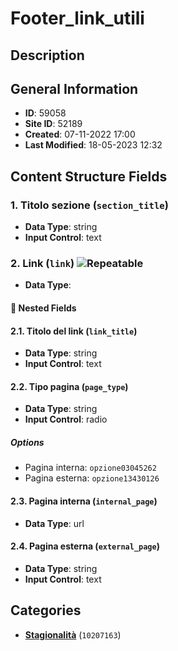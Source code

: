# Footer_link_utili

## Description

## General Information
- **ID**: 59058
- **Site ID**: 52189
- **Created**: 07-11-2022 17:00
- **Last Modified**: 18-05-2023 12:32

## Content Structure Fields
### 1. Titolo sezione (`section_title`) 
- **Data Type**: string
- **Input Control**: text

### 2. Link (`link`) ![Repeatable](https://img.shields.io/badge/🔄Repeatable-blue.svg)
- **Data Type**: 
#### 📁 Nested Fields
#### 2.1. Titolo del link (`link_title`) 
- **Data Type**: string
- **Input Control**: text

#### 2.2. Tipo pagina (`page_type`) 
- **Data Type**: string
- **Input Control**: radio
##### Options
- Pagina interna: `opzione03045262`
- Pagina esterna: `opzione13430126`

#### 2.3. Pagina interna (`internal_page`) 
- **Data Type**: url

#### 2.4. Pagina esterna (`external_page`) 
- **Data Type**: string
- **Input Control**: text


## Categories
- **[Stagionalità](../../categories/stagionalità.md)** (`10207163`) 
